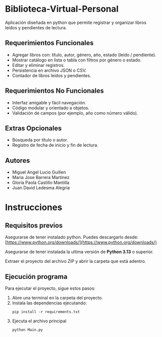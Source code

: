 # Biblioteca-Virtual-Personal
Aplicación diseñada en python que permite registrar y organizar libros leídos y pendientes de lectura.

## Requerimientos Funcionales
- Agregar libros con: título, autor, género, año, estado (leído / pendiente).
- Mostrar catálogo en lista o tabla con filtros por género o estado.
- Editar y eliminar registros.
- Persistencia en archivo JSON o CSV.
- Contador de libros leídos y pendientes.

## Requerimientos No Funcionales
- Interfaz amigable y fácil navegación.
- Código modular y orientado a objetos.
- Validación de campos (por ejemplo, año como número válido).

## Extras Opcionales
- Búsqueda por título o autor.
- Registro de fecha de inicio y fin de lectura.

## Autores
- Miguel Angel Lucio Guillen
- Maria Jose Barrera Martinez
- Gloria Paola Castillo Mantilla
- Juan David Ledesma Alegria

# Instrucciones

## Requisitos previos

Asegurarse de tener instalado python. Puedes descargarlo desde: [https://www.python.org/downloads/](https://www.python.org/downloads/)

Asegurarse de tener instalada la ultima versión de **Python 3.13** o superior.

Extraer el proyecto del archivo ZIP y abrir la carpeta que está adentro.

## Ejecución programa

Para ejecutar el proyecto, sigue estos pasos:

1. Abre una terminal en la carpeta del proyecto.
2. Instala las dependencias ejecutando:
   ```
   pip install -r requirements.txt
   ```
3. Ejecuta el archivo principal
   ```
   python Main.py
   ```